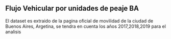 ## Flujo Vehicular por unidades de peaje BA

El dataset es extraido de la pagina oficial de movilidad de la ciudad de Buenos Aires, Argetina, se tendra en cuenta los años 2017,2018,2019 para el analisis
